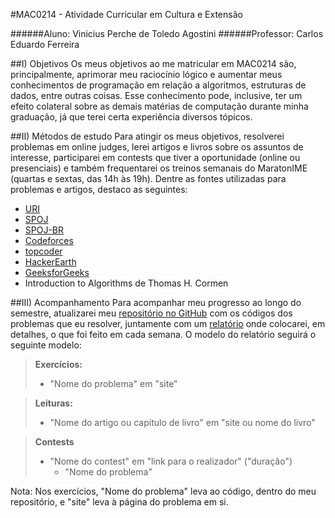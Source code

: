 #MAC0214 - Atividade Curricular em Cultura e Extensão

######Aluno: Vinicius Perche de Toledo Agostini
######Professor: Carlos Eduardo Ferreira

##I) Objetivos
  Os meus objetivos ao me matricular em MAC0214 são, principalmente, aprimorar meu raciocínio lógico e aumentar meus conhecimentos
de programação em relação a algoritmos, estruturas de dados, entre outras coisas. Esse conhecimento pode, inclusive, ter um efeito
colateral sobre as demais matérias de computação durante minha graduação, já que terei certa experiência diversos tópicos.

##II) Métodos de estudo
  Para atingir os meus objetivos, resolverei problemas em online judges, lerei artigos e livros sobre os assuntos de interesse,
  participarei em contests que tiver a oportunidade (online ou presenciais) e também frequentarei os treinos semanais do MaratonIME
  (quartas e sextas, das 14h às 19h).
  Dentre as fontes utilizadas para problemas e artigos, destaco as seguintes:
  
  - [URI](http://urionlinejudge.com.br)
  - [SPOJ](http://spoj.com)
  - [SPOJ-BR](http://br.spoj.com/)
  - [Codeforces](http://codeforces.com/)
  - [topcoder](https://www.topcoder.com/)
  - [HackerEarth](https://www.hackerearth.com/)
  - [GeeksforGeeks](http://www.geeksforgeeks.org/)
  - Introduction to Algorithms de Thomas H. Cormen
  
##III) Acompanhamento
  Para acompanhar meu progresso ao longo do semestre, atualizarei meu [repositório no GitHub](https://github.com/viagostini/maratona) com os códigos dos problemas que eu resolver,
juntamente com um [relatório](https://github.com/viagostini/maratona/blob/master/mac0214/relatorios/progresso.md) onde colocarei, em detalhes, o que foi feito em cada semana.
  O modelo do relatório seguirá o seguinte modelo:
  >**Exercícios:**
  > - "Nome do problema" em "site"
  
  >**Leituras:**
  > - "Nome do artigo ou capítulo de livro" em "site ou nome do livro"
  
  >**Contests**
  > - "Nome do contest" em "link para o realizador" ("duração")
  >   - "Nome do problema"
  
  Nota: Nos exercícios, "Nome do problema" leva ao código, dentro do meu repositório, e "site" leva à página do problema em si.
  
